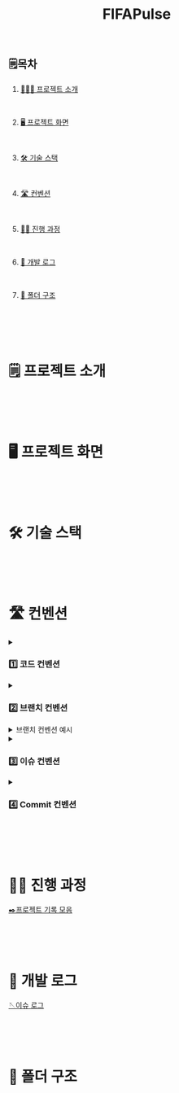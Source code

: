 <div align='center'>
    <h1>FIFAPulse</h1>
</div>
<br>

## 🗒️목차

1. [👨🏻‍💻 프로젝트 소개](#%EF%B8%8F-프로젝트-소개)

<br>

2. [🖥️ 프로젝트 화면](#%EF%B8%8F-프로젝트-소개)

<br>

3. [🛠️ 기술 스택](#%EF%B8%8F-프로젝트-소개)

<br>

4. [🛣️ 컨벤션](#%EF%B8%8F-프로젝트-소개)

<br>

5. [🏃🏻 진행 과정](#%EF%B8%8F-프로젝트-소개)

<br>

6. [💬 개발 로그](#%EF%B8%8F-프로젝트-소개)

<br>

7. [📁 폴더 구조](#%EF%B8%8F-프로젝트-소개)

<br>

<br><br>

# 🗒️ 프로젝트 소개

<br><br><br>

# 🖥️ 프로젝트 화면

<br><br><br>

# 🛠️ 기술 스택

<br><br><br>

# 🛣️ 컨벤션

<details><summary><h3>1️⃣ 코드 컨벤션</h3></summary>
<div markdown="1">

    ✔️Airbnb

    - Airbnb Eslint를 따릅니다.

</details>

<details><summary><h3>2️⃣ 브랜치 컨벤션</h3></summary>
<div markdown="1">

    ✔️GitHub Flow를 따릅니다

    🔹main
      - 배포가 가능한 상태의 브랜치입니다

    🔹dev
      - 최신 상태를 유지하는 브랜치 입니다
        이슈 단위 기능이 완료될 때마다 main에 PR로 merge 합니다

    🔹dev #이슈번호
      - 각 이슈별 기능을 구현하는 브랜치 입니다
        해당 이슈 구현이 완료되면 dev에 merge하며 이 브랜치들은 삭제됩니다

</details>
<details><summary>브랜치 컨벤션 예시</summary>

- 이슈 37을 작성
- 로컬에 dev-#37 브랜치 생성하고 origin 에 push해서 dev-#37 생성
- dev-#37 에서 해당 이슈번호 기능 개발
- 완료되면 dev-#37에서 커밋하고 , dev-#37 를 origin에 push
  (커밋메세지에 이슈번호 기입해주기 [#37][FEAT] OO기능 구현 완료)
- checkout dev로 넘어가서 dev-#37와 merge (동시에 충돌 확인)
- origin dev에 push
- dev에서 main으로 PR

- 만약 #37 기능구현 도중 너무 길어진다면 각 진행사항들을 task로 분리하고
- 새롭게 생긴 각 task 이슈번호대로 커밋
- 즉 , dev-#37 에서 파생된 task인 #38 , #39가 있다면 dev-#37브랜치에서 #38,#39에 대해 커밋을 하고
  최종적으로 PR

</details>

<details><summary><h3>3️⃣ 이슈 컨벤션</h3></summary>
<div markdown="1">

    ✔️ 기능 구현

    - [Feat] : 제목

        1. 구현 기능(최대한 자세히)

        2. 진행 사항
        2. 진행 사항

        3. 참고 사항


    ✔️ 리팩토링

    - [Refactor] : 제목

        1. 개선 사항 및 이유 (최대한 자세히)

        2. 진행 상황

        3. 참고 사항


    ✔️ 버그 픽스

    - [BUG] : 제목

        1. 문제점 (최대한 자세히)

        2. 수정 사항 및 이론 (최대한 자세히)

        3. 배운 점


    ✔️ DOCS 문서 작성

    - [DOCS] : # 이슈번호 , 제목

        1. 작성 사항

> **하나의 이슈에서 task로 분리됐을 경우 , 각 분리된 이슈들은 제목 앞에 (Tracked by #파생된 번호) 라는 접두어가 붙습니다**

</details>

<details><summary><h3>4️⃣ Commit 컨벤션</h3></summary>
<div markdown="1">

<br>

✔️ Gitmoji 사용

<br>

- FEAT : 새로운 기능을 추가할 경우

<br>

- FIX: 버그를 고친 경우

<br>

- DOCS: 문서 수정 (README.md 작성)

<br>

- DESIGN : CSS 등 사용자 UI 디자인 변경

<br>

- STYLE: 코드 포맷 변경( 오타 수정 , 탭 사이즈 변경 , 변수명 변경 등… )

<br>

- REFACTOR: 코드 리펙토링

<br>

- TEST: 테스트 코트, 테스트 코드 리팩토링

<br>

- CHORE: 빌드 업무 수정, 패키지 매니저 수정( package.json 수정 , .gitignore 수정 , 모듈 변경)

<br>

- (폴더 구조 변경에 대한 사항은 기록하지 않습니다)

<br>

</details>

<br><br><br>

# 🏃🏻 진행 과정

[✒️프로젝트 기록 모음](https://velog.io/@minh0518?tag=FIFAPulse)

<br><br><br>

# 💬 개발 로그

[🪡이슈 로그](https://github.com/minh0518/FIFAPulse/issues?q=is%3Aissue+is%3Aclosed)

<br><br><br>

# 📁 폴더 구조

<br><br><br>

